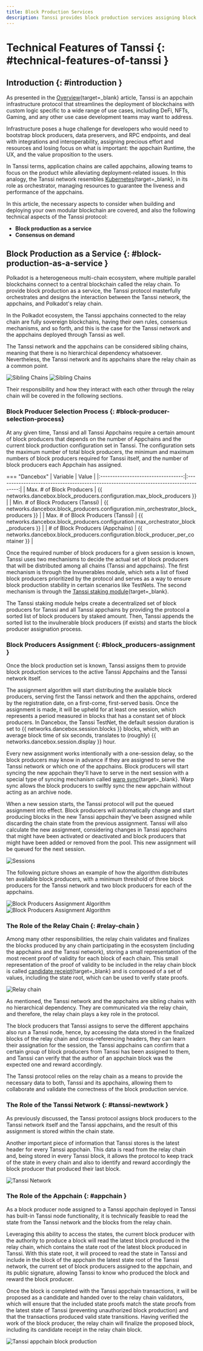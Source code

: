```yaml
---
title: Block Production Services
description: Tanssi provides block production services assigning block producers to the appchains, requiring minimal changes to the code for appchains to be deployed.
---
```


# Technical Features of Tanssi {: #technical-features-of-tanssi }

## Introduction {: #introduction }

As presented in the [Overview](/learn/tanssi/overview/){target=\_blank} article, Tanssi is an appchain infrastructure protocol that streamlines the deployment of blockchains with custom logic specific to a wide range of use cases, including DeFi, NFTs, Gaming, and any other use case development teams may want to address.

Infrastructure poses a huge challenge for developers who would need to bootstrap block producers, data preservers, and RPC endpoints, and deal with integrations and interoperability, assigning precious effort and resources and losing focus on what is important: the appchain Runtime, the UX, and the value proposition to the users.

In Tanssi terms, application chains are called appchains, allowing teams to focus on the product while alleviating deployment-related issues. In this analogy, the Tanssi network resembles [Kubernetes](https://kubernetes.io/){target=\_blank}, in its role as orchestrator, managing resources to guarantee the liveness and performance of the appchains.

In this article, the necessary aspects to consider when building and deploying your own modular blockchain are covered, and also the following technical aspects of the Tanssi protocol:

- **Block production as a service**
- **Consensus on demand**

## Block Production as a Service {: #block-production-as-a-service }

Polkadot is a heterogeneous multi-chain ecosystem, where multiple parallel blockchains connect to a central blockchain called the relay chain. To provide block production as a service, the Tanssi protocol masterfully orchestrates and designs the interaction between the Tanssi network, the appchains, and Polkadot's relay chain.

In the Polkadot ecosystem, the Tanssi appchains connected to the relay chain are fully sovereign blockchains, having their own rules, consensus mechanisms, and so forth, and this is the case for the Tanssi network and the appchains deployed through Tanssi as well.

The Tanssi network and the appchains can be considered sibling chains, meaning that there is no hierarchical dependency whatsoever. Nevertheless, the Tanssi network and its appchains share the relay chain as a common point.

![Sibling Chains](/images/learn/tanssi/technical/light-technical-1.webp#only-light)
![Sibling Chains](/images/learn/tanssi/technical/dark-technical-1.webp#only-dark)

Their responsibility and how they interact with each other through the relay chain will be covered in the following sections.

### Block Producer Selection Process {: #block-producer-selection-process}

At any given time, Tanssi and all Tanssi Appchains require a certain amount of block producers that depends on the number of Appchains and the current block production configuration set in Tanssi. The configuration sets the maximum number of total block producers, the minimum and maximum numbers of block producers required for Tanssi itself, and the number of block producers each Appchain has assigned.

=== "Dancebox"
    |              Variable              |                                         Value                                          |
    |:----------------------------------:|:--------------------------------------------------------------------------------------:|
    |     Max. # of Block Producers      |       {{ networks.dancebox.block_producers.configuration.max_block_producers }}        |
    | Min. # of Block Producers (Tanssi) | {{ networks.dancebox.block_producers.configuration.min_orchestrator_block_producers }} |
    | Max. # of Block Producers (Tanssi) | {{ networks.dancebox.block_producers.configuration.max_orchestrator_block_producers }} |
    |  # of Block Producers (Appchains)  |   {{ networks.dancebox.block_producers.configuration.block_producer_per_container }}   |

Once the required number of block producers for a given session is known, Tanssi uses two mechanisms to decide the actual set of block producers that will be distributed among all chains (Tanssi and appchains). The first mechanism is through the Invunerables module, which sets a list of fixed block producers prioritized by the protocol and serves as a way to ensure block production stability in certain scenarios like TestNets. The second mechanism is through the [Tanssi staking module](/learn/tanssi/network-features/staking/){target=\_blank}.

The Tanssi staking module helps create a decentralized set of block producers for Tanssi and all Tanssi appchains by providing the protocol a sorted list of block producers by staked amount. Then, Tanssi appends the sorted list to the invulnerable block producers (if exists) and starts the block producer assignation process.

### Block Producers Assignment {: #block_producers-assignment }

Once the block production set is known, Tanssi assigns them to provide block production services to the active Tanssi Appchains and the Tanssi network itself.

The assignment algorithm will start distributing the available block producers, serving first the Tanssi network and then the appchains, ordered by the registration date, on a first-come, first-served basis. Once the assignment is made, it will be upheld for at least one session, which represents a period measured in blocks that has a constant set of block producers. In Dancebox, the Tanssi TestNet, the default session duration is set to {{ networks.dancebox.session.blocks }} blocks, which, with an average block time of six seconds, translates to (roughly) {{ networks.dancebox.session.display }} hour.

Every new assignment works intentionally with a one-session delay, so the block producers may know in advance if they are assigned to serve the Tanssi network or which one of the appchains. Block producers will start syncing the new appchain they'll have to serve in the next session with a special type of syncing mechanism called [warp sync](https://spec.polkadot.network/chap-sync#sect-sync-warp){target=\_blank}. Warp sync allows the block producers to swiftly sync the new appchain without acting as an archive node.

When a new session starts, the Tanssi protocol will put the queued assignment into effect. Block producers will automatically change and start producing blocks in the new Tanssi appchain they've been assigned while discarding the chain state from the previous assignment. Tanssi will also calculate the new assignment, considering changes in Tanssi appchains that might have been activated or deactivated and block producers that might have been added or removed from the pool. This new assignment will be queued for the next session.

![Sessions](/images/learn/tanssi/technical/technical-2.webp)

The following picture shows an example of how the algorithm distributes ten available block producers, with a minimum threshold of three block producers for the Tanssi network and two block producers for each of the appchains.

![Block Producers Assignment Algorithm](/images/learn/tanssi/technical/light-technical-3.webp#only-light)
![Block Producers Assignment Algorithm](/images/learn/tanssi/technical/dark-technical-3.webp#only-dark)

### The Role of the Relay Chain {: #relay-chain }

Among many other responsibilities, the relay chain validates and finalizes the blocks produced by any chain participating in the ecosystem (including the appchains and the Tanssi network), storing a small representation of the most recent proof of validity for each block of each chain. This small representation of the proof of validity to be included in the relay chain block is called [candidate receipt](https://polkadot.network/blog/the-path-of-a-parachain-block#candidate-receipts){target=\_blank} and is composed of a set of values, including the state root, which can be used to verify state proofs.

![Relay chain](/images/learn/tanssi/technical/technical-4.webp)

As mentioned, the Tanssi network and the appchains are sibling chains with no hierarchical dependency. They are communicated via the relay chain, and therefore, the relay chain plays a key role in the protocol.

The block producers that Tanssi assigns to serve the different appchains also run a Tanssi node, hence, by accessing the data stored in the finalized blocks of the relay chain and cross-referencing headers, they can learn their assignation for the session, the Tanssi appchains can confirm that a certain group of block producers from Tanssi has been assigned to them, and Tanssi can verify that the author of an appchain block was the expected one and reward accordingly.

The Tanssi protocol relies on the relay chain as a means to provide the necessary data to both, Tanssi and its appchains, allowing them to collaborate and validate the correctness of the block production service.

### The Role of the Tanssi Network {: #tanssi-newtwork }

As previously discussed, the Tanssi protocol assigns block producers to the Tanssi network itself and the Tanssi appchains, and the result of this assignment is stored within the chain state.

Another important piece of information that Tanssi stores is the latest header for every Tanssi appchain. This data is read from the relay chain and, being stored in every Tanssi block, it allows the protocol to keep track of the state in every chain and also to identify and reward accordingly the block producer that produced their last block.

![Tanssi Network](/images/learn/tanssi/technical/technical-5.webp)

### The Role of the Appchain {: #appchain }

As a block producer node assigned to a Tanssi appchain deployed in Tanssi has built-in Tanssi node functionality, it is technically feasible to read the state from the Tanssi network and the blocks from the relay chain.

Leveraging this ability to access the states, the current block producer with the authority to produce a block will read the latest block produced in the relay chain, which contains the state root of the latest block produced in Tanssi. With this state root, it will proceed to read the state in Tanssi and include in the block of the appchain the latest state root of the Tanssi network, the current set of block producers assigned to the appchain, and its public signature, allowing Tanssi to know who produced the block and reward the block producer.

Once the block is completed with the Tanssi appchain transactions, it will be proposed as a candidate and handed over to the relay chain validators, which will ensure that the included state proofs match the state proofs from the latest state of Tanssi (preventing unauthorized block production) and that the transactions produced valid state transitions. Having verified the work of the block producer, the relay chain will finalize the proposed block, including its candidate receipt in the relay chain block.

![Tanssi appchain block production](/images/learn/tanssi/technical/technical-6.webp)

